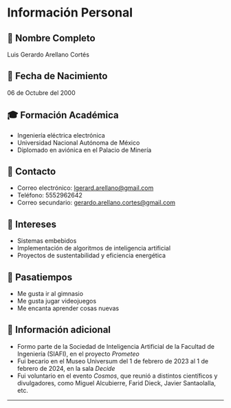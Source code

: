 # Información Personal

## 👤 Nombre Completo
Luis Gerardo Arellano Cortés

## 📅 Fecha de Nacimiento
06 de Octubre del 2000

## 🎓 Formación Académica
- Ingeniería eléctrica electrónica
- Universidad Nacional Autónoma de México
- Diplomado en aviónica en el Palacio de Minería

## 📧 Contacto
- Correo electrónico: lgerard.arellano@gmail.com
- Teléfono: 5552962642
- Correo secundario: gerardo.arellano.cortes@gmail.com

## 🌟 Intereses
- Sistemas embebidos 
- Implementación de algoritmos de inteligencia artificial
- Proyectos de sustentabilidad y eficiencia energética

## 🏀 Pasatiempos
- Me gusta ir al gimnasio
- Me gusta jugar videojuegos
- Me encanta aprender cosas nuevas

## 🧠 Información adicional
- Formo parte de la Sociedad de Inteligencia Artificial de la Facultad de Ingeniería (SIAFI), en el proyecto *Prometeo*
- Fui becario en el Museo Universum del 1 de febrero de 2023 al 1 de febrero de 2024, en la sala *Decide*
- Fui voluntario en el evento *Cosmos*, que reunió a distintos científicos y divulgadores, como Miguel Alcubierre, Farid Dieck, Javier Santaolalla, etc. 

---


